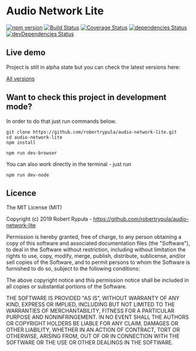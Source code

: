 # Audio Network Lite

[![npm version](https://badge.fury.io/js/audio-network-lite.svg)](https://badge.fury.io/js/audio-network-lite)
[![Build Status](https://travis-ci.org/robertrypula/audio-network-lite.svg?branch=master)](https://travis-ci.org/robertrypula/audio-network-lite)
[![Coverage Status](https://coveralls.io/repos/github/robertrypula/audio-network-lite/badge.svg?branch=master)](https://coveralls.io/github/robertrypula/audio-network-lite?branch=master)
[![dependencies Status](https://david-dm.org/robertrypula/audio-network-lite/status.svg)](https://david-dm.org/robertrypula/audio-network-lite)
[![devDependencies Status](https://david-dm.org/robertrypula/audio-network-lite/dev-status.svg)](https://david-dm.org/robertrypula/audio-network-lite?type=dev)

## Live demo

Project is still in alpha state but you can check the latest versions here:

[All versions](https://cdn.rypula.pl/audio-network-lite/)

## Want to check this project in development mode?

In order to do that just run commands below.

```
git clone https://github.com/robertrypula/audio-network-lite.git
cd audio-network-lite
npm install

npm run dev-browser
```

You can also work directly in the terminal - just run

```
npm run dev-node
```

## Licence

The MIT License (MIT)

Copyright (c) 2019 Robert Rypuła - https://github.com/robertrypula/audio-network-lite

Permission is hereby granted, free of charge, to any person obtaining a copy of
this software and associated documentation files (the "Software"), to deal in
the Software without restriction, including without limitation the rights to
use, copy, modify, merge, publish, distribute, sublicense, and/or sell copies of
the Software, and to permit persons to whom the Software is furnished to do so,
subject to the following conditions:

The above copyright notice and this permission notice shall be included in all
copies or substantial portions of the Software.

THE SOFTWARE IS PROVIDED "AS IS", WITHOUT WARRANTY OF ANY KIND, EXPRESS OR
IMPLIED, INCLUDING BUT NOT LIMITED TO THE WARRANTIES OF MERCHANTABILITY, FITNESS
FOR A PARTICULAR PURPOSE AND NONINFRINGEMENT. IN NO EVENT SHALL THE AUTHORS OR
COPYRIGHT HOLDERS BE LIABLE FOR ANY CLAIM, DAMAGES OR OTHER LIABILITY, WHETHER
IN AN ACTION OF CONTRACT, TORT OR OTHERWISE, ARISING FROM, OUT OF OR IN
CONNECTION WITH THE SOFTWARE OR THE USE OR OTHER DEALINGS IN THE SOFTWARE.
